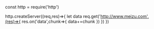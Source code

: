 <!-- 爬虫 -->

const http = require('http')

http.createServer((req,res)=>{
let data
req.get('http://www.meizu.com',(res)=>{
res.on('data',chunk=>{
data+=chunk
})
})
})
